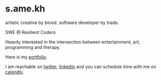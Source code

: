 <h1>s.ame.kh</h1>
<p>artistic creative by blood. 
software developer by trade.</p>
<p>SWE @ Resilient Coders </p>

<p>Heavily interested in the intersection between entertainment, art, programming and therapy.</p>

<p> Here is my <a href='https://samekhsource.netlify.app/'>portfolio<a>.</p>

<p> I am reachable on <a href='https://twitter.com/SamekhResh'>twitter<a>, <a href='https://www.linkedin.com/in/samekh-resh-961494105/'>linkedin<a> and you can schedule time with me on <a href='https://calendly.com/samekh-resh'>calendly<a>.</p>

<!---
samekh-resh/samekh-resh is a ✨ special ✨ repository because its `README.md` (this file) appears on your GitHub profile.
You can click the Preview link to take a look at your changes.
--->
